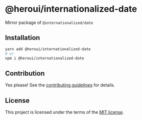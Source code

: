 # @heroui/internationalized-date

Mirror package of `@internationalized/date`

## Installation

```sh
yarn add @heroui/internationalized-date
# or
npm i @heroui/internationalized-date
```

## Contribution

Yes please! See the
[contributing guidelines](https://github.com/heroui-inc/heroui/blob/master/CONTRIBUTING.md)
for details.

## License

This project is licensed under the terms of the
[MIT license](https://github.com/heroui-inc/heroui/blob/master/LICENSE).
